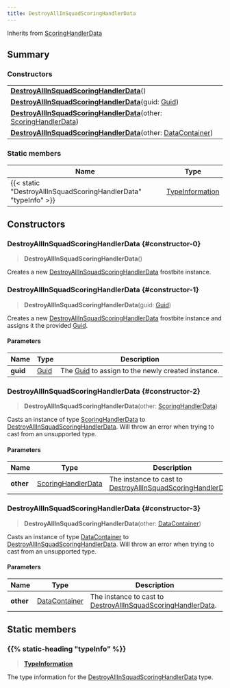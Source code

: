 ```yaml
---
title: DestroyAllInSquadScoringHandlerData
---
```


Inherits from [ScoringHandlerData](/vext/ref/fb/scoringhandlerdata)

## Summary

### Constructors

|  |
| --- |
| **[DestroyAllInSquadScoringHandlerData](#constructor-0)**() |
| **[DestroyAllInSquadScoringHandlerData](#constructor-1)**(guid: [Guid](/vext/ref/shared/type/guid)) |
| **[DestroyAllInSquadScoringHandlerData](#constructor-2)**(other: [ScoringHandlerData](/vext/ref/fb/scoringhandlerdata)) |
| **[DestroyAllInSquadScoringHandlerData](#constructor-3)**(other: [DataContainer](/vext/ref/shared/type/datacontainer)) |

### Static members

| Name | Type |
| ---- | ---- |
| {{< static "DestroyAllInSquadScoringHandlerData" "typeInfo" >}} | [TypeInformation](/vext/ref/shared/type/typeinformation) |

## Constructors

### DestroyAllInSquadScoringHandlerData {#constructor-0}

> **DestroyAllInSquadScoringHandlerData**()

Creates a new [DestroyAllInSquadScoringHandlerData](/vext/ref/fb/destroyallinsquadscoringhandlerdata) frostbite instance.

### DestroyAllInSquadScoringHandlerData {#constructor-1}

> **DestroyAllInSquadScoringHandlerData**(guid: [Guid](/vext/ref/shared/type/guid))

Creates a new [DestroyAllInSquadScoringHandlerData](/vext/ref/fb/destroyallinsquadscoringhandlerdata) frostbite instance and assigns it the provided [Guid](/vext/ref/shared/type/guid).

#### Parameters

| Name | Type | Description |
| ---- | ---- | ----------- |
| **guid** | [Guid](/vext/ref/shared/type/guid) | The [Guid](/vext/ref/shared/type/guid) to assign to the newly created instance. |

### DestroyAllInSquadScoringHandlerData {#constructor-2}

> **DestroyAllInSquadScoringHandlerData**(other: [ScoringHandlerData](/vext/ref/fb/scoringhandlerdata))

Casts an instance of type [ScoringHandlerData](/vext/ref/fb/scoringhandlerdata) to [DestroyAllInSquadScoringHandlerData](/vext/ref/fb/destroyallinsquadscoringhandlerdata). Will throw an error when trying to cast from an unsupported type.

#### Parameters

| Name | Type | Description |
| ---- | ---- | ----------- |
| **other** | [ScoringHandlerData](/vext/ref/fb/scoringhandlerdata) | The instance to cast to [DestroyAllInSquadScoringHandlerData](/vext/ref/fb/destroyallinsquadscoringhandlerdata). |

### DestroyAllInSquadScoringHandlerData {#constructor-3}

> **DestroyAllInSquadScoringHandlerData**(other: [DataContainer](/vext/ref/shared/type/datacontainer))

Casts an instance of type [DataContainer](/vext/ref/shared/type/datacontainer) to [DestroyAllInSquadScoringHandlerData](/vext/ref/fb/destroyallinsquadscoringhandlerdata). Will throw an error when trying to cast from an unsupported type.

#### Parameters

| Name | Type | Description |
| ---- | ---- | ----------- |
| **other** | [DataContainer](/vext/ref/shared/type/datacontainer) | The instance to cast to [DestroyAllInSquadScoringHandlerData](/vext/ref/fb/destroyallinsquadscoringhandlerdata). |

## Static members

### {{% static-heading "typeInfo" %}}

> **[TypeInformation](/vext/ref/shared/type/typeinformation)**

The type information for the [DestroyAllInSquadScoringHandlerData](/vext/ref/fb/destroyallinsquadscoringhandlerdata) type.

